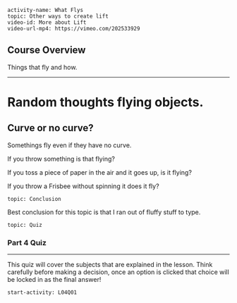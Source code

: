 ```c-lms
activity-name: What Flys
topic: Other ways to create lift
video-id: More about Lift
video-url-mp4: https://vimeo.com/202533929
```

## Course Overview

Things that fly and how. 
 

-----------
# Random thoughts flying objects. 

## Curve or no curve?

Somethings fly even if they have no curve.

If you throw something is that flying?

If you toss a piece of paper in the air and it goes up, is it flying?

If you throw a Frisbee without spinning it does it fly?

 

```c-lms
topic: Conclusion
```

Best conclusion for this topic is that I ran out of fluffy stuff to type. 

```c-lms
topic: Quiz
```

### Part 4 Quiz

---

This quiz will cover the subjects that are explained in the lesson.
Think carefully before making a decision, once an option is clicked that choice
will be locked in as the final answer!


```c-lms
start-activity: L04Q01
```